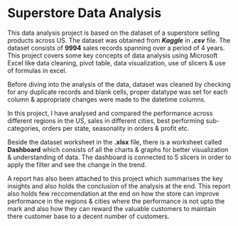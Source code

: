 # Superstore Data Analysis
This data analysis project is based on the dataset of a superstore selling products across US. The dataset was obtained from ***Kaggle*** in ***.csv*** file. The dataset consists of **9994** sales records spanning over a period of 4 years. This project covers some key concepts of data analysis using Microsoft Excel like data cleaning, pivot table, data visualization, use of slicers & use of formulas in excel. 

Before diving into the analysis of the data, dataset was cleaned by checking for any duplicate records and blank cells, proper datatype was set for each column & appropriate changes were made to the datetime columns.

In this project, I have analysed and compared the performance across different regions in the US, sales in different cities, best performing sub-categories, orders per state, seasonality in orders & profit etc.

Beside the dataset worksheet in the **.xlsx** file, there is a worksheet called **Dashboard** which consists of all the charts & graphs for better visualization & understanding of data. The dashboard is connected to 5 slicers in order to apply the filter and see the change in the trend.

A report has also been attached to this project which summarises the key insights and also holds the conclusion of the analysis at the end. This report also holds few reccomendation at the end on how the store can improve performance in the regions & cities where the performance is not upto the mark and also how they can reward the valuable customers to maintain there customer base to a decent number of customers.
